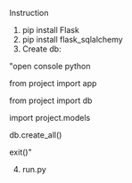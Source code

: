 Instruction
1. pip install Flask
2. pip install flask_sqlalchemy
3. Create db:

"open console python
   
from project import app

from project import db

import project.models

db.create_all()

exit()"

4. run.py